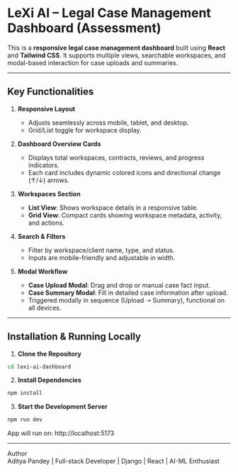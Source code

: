 # LeXi AI – Legal Case Management Dashboard (Assessment)

This is a **responsive legal case management dashboard** built using **React** and **Tailwind CSS**. It supports multiple views, searchable workspaces, and modal-based interaction for case uploads and summaries.

---

## Key Functionalities

1. **Responsive Layout**  
   - Adjusts seamlessly across mobile, tablet, and desktop.  
   - Grid/List toggle for workspace display.

2. **Dashboard Overview Cards**  
   - Displays total workspaces, contracts, reviews, and progress indicators.  
   - Each card includes dynamic colored icons and directional change (↑/↓) arrows.

3. **Workspaces Section**  
   - **List View**: Shows workspace details in a responsive table.  
   - **Grid View**: Compact cards showing workspace metadata, activity, and actions.

4. **Search & Filters**  
   - Filter by workspace/client name, type, and status.  
   - Inputs are mobile-friendly and adjustable in width.

5. **Modal Workflow**  
   - **Case Upload Modal**: Drag and drop or manual case fact input.  
   - **Case Summary Modal**: Fill in detailed case information after upload.  
   - Triggered modally in sequence (Upload ➝ Summary), functional on all devices.

---

## Installation & Running Locally

1. **Clone the Repository**

```bash
cd lexi-ai-dashboard
```
2. **Install Dependencies**
```bash
npm install
```
3. **Start the Development Server**
```bash
npm run dev
```
App will run on: http://localhost:5173

---

Author<br>
Aditya Pandey | Full-stack Developer | Django | React | AI-ML Enthusiast
